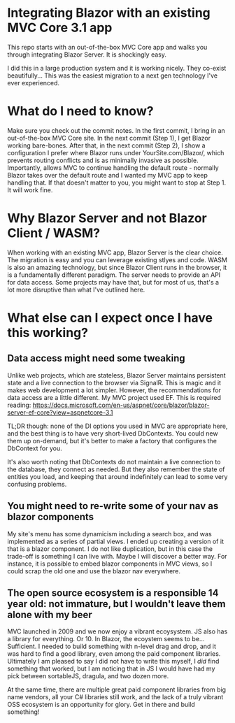 # Integrating Blazor with an existing MVC Core 3.1 app
This repo starts with an out-of-the-box MVC Core app and walks you through integrating Blazor Server. It is shockingly easy.

I did this in a large production system and it is working nicely. They co-exist beautifully... This was the easiest migration to a next gen technology I've ever experienced.

# What do I need to know?
Make sure you check out the commit notes. In the first commit, I bring in an out-of-the-box MVC Core site. In the next commit (Step 1), I get Blazor working bare-bones.
After that, in the next commit (Step 2), I show a configuration I prefer where Blazor runs under YourSite.com/Blazor/, which prevents routing conflicts and is as minimally
invasive as possible. Importantly, allows MVC to continue handling the default route - normally Blazor takes over the default route and I wanted my MVC app to keep handling that.
If that doesn't matter to you, you might want to stop at Step 1. It will work fine.

# Why Blazor Server and not Blazor Client / WASM?
When working with an existing MVC app, Blazor Server is the clear choice. The migration is easy and you can leverage existing stlyes and code. WASM is also an amazing technology, 
but since Blazor Client runs in the browser, it is a fundamentally different paradigm. The server needs to provide an API for data access. Some projects may have that, but for 
most of us, that's a lot more disruptive than what I've outlined here.

# What else can I expect once I have this working? #
## Data access might need some tweaking ##
Unlike web projects, which are stateless, Blazor Server maintains persistent state and a live connection to the browser via SignalR. This is magic and it makes web development a 
lot simpler. However, the recommendations for data access are a little different. My MVC project used EF. This is required reading: https://docs.microsoft.com/en-us/aspnet/core/blazor/blazor-server-ef-core?view=aspnetcore-3.1

TL;DR though: none of the DI options you used in MVC are appropriate here, and the best thing is to have very short-lived DbContexts. You could new them up on-demand, but it's 
better to make a factory that configures the DbContext for you.

It's also worth noting that DbContexts do not maintain a live connection to the database, they connect as needed. But they also remember the state of entities you load,
and keeping that around indefinitely can lead to some very confusing problems.
## You might need to re-write some of your nav as blazor components ##
My site's menu has some dynamicism including a search box, and was implemented as a series of partial views. I ended up creating a version of it that is a blazor component.
I do not like duplication, but in this case the trade-off is something I can live with. Maybe I will discover a better way. For instance, it is possible to embed blazor
components in MVC views, so I could scrap the old one and use the blazor nav everywhere. 
## The open source ecosystem is a responsible 14 year old: not immature, but I wouldn't leave them alone with my beer ##
MVC launched in 2009 and we now enjoy a vibrant ecoysystem. JS also has a library for everything. Or 10. In Blazor, the ecoystem seems to be... Sufficient. I needed to build
something with n-level drag and drop, and it was hard to find a good library, even among the paid component libraries. Ultimately I am pleased to say I did not have to write 
this myself, I _did_ find something that worked, but I am noticing that in JS I would have had my pick between sortableJS, dragula, and two dozen more. 

At the same time, there are multiple great paid component libraries from big name vendors, all your C# libraries still work, and the lack of a truly vibrant OSS ecosystem
is an opportunity for glory. Get in there and build something!




